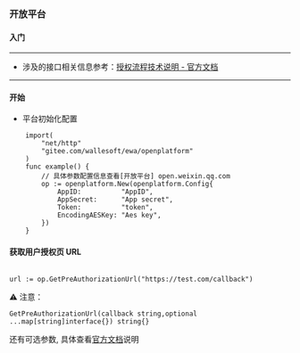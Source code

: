 ### 开放平台

#### 入门

----
* 涉及的接口相关信息参考：[授权流程技术说明 - 官方文档](https://open.weixin.qq.com/cgi-bin/showdocument?action=dir_list&t=resource/res_list&verify=1&id=open1453779503&token=&lang=)
----

#### 开始
* 平台初始化配置
```golang
    import(
        "net/http"
        "gitee.com/wallesoft/ewa/openplatform"
    )
    func example() {
        // 具体参数配置信息查看[开放平台] open.weixin.qq.com
        op := openplatform.New(openplatform.Config{
            AppID:          "AppID",
            AppSecret:      "App secret",
            Token:          "token",
            EncodingAESKey: "Aes key", 
        })
    }
```

#### 获取用户授权页 URL

```golang

url := op.GetPreAuthorizationUrl("https://test.com/callback")

```
:warning: 注意：
```
GetPreAuthorizationUrl(callback string,optional ...map[string]interface{}) string{}
```
还有可选参数, 具体查看[官方文档](https://developers.weixin.qq.com/doc/oplatform/Third-party_Platforms/Authorization_Process_Technical_Description.html)说明
